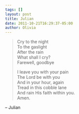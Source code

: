 ```yaml
---
tags: []
layout: post
title: Julian
date: 2011-10-21T16:29:37-05:00
author: Olivia
---
```


> Cry to the night<br/>
> To the gaslight<br/>
> After the rain<br/>
> What shall I cry?<br/>
> Farewell, goodbye
>
> I leave you with your pain<br/>
> The Lord be with you<br/>
> And in your hour, again<br/>
> Tread in this cobble lane<br/>
> And rain His faith within you.<br/>
> Amen.

– Julian
